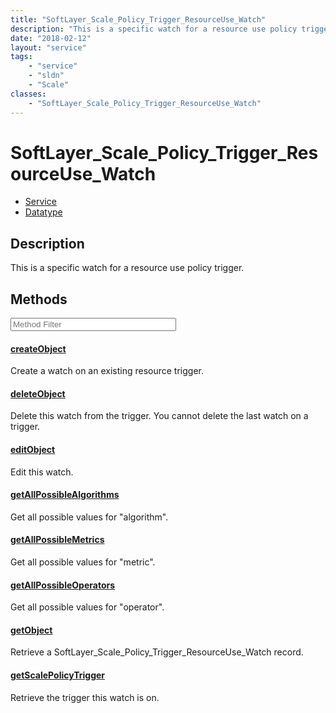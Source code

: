 ```yaml
---
title: "SoftLayer_Scale_Policy_Trigger_ResourceUse_Watch"
description: "This is a specific watch for a resource use policy trigger."
date: "2018-02-12"
layout: "service"
tags:
    - "service"
    - "sldn"
    - "Scale"
classes:
    - "SoftLayer_Scale_Policy_Trigger_ResourceUse_Watch"
---
```

# SoftLayer_Scale_Policy_Trigger_ResourceUse_Watch
<div id='service-datatype'>
    <ul id='sldn-reference-tabs'>
    <li id='service'> <a href='/reference/services/SoftLayer_Scale_Policy_Trigger_ResourceUse_Watch' >Service</a></li>    <li id='datatype'> <a href='/reference/datatypes/SoftLayer_Scale_Policy_Trigger_ResourceUse_Watch' >Datatype</a></li>
    </ul>
</div>

## Description
This is a specific watch for a resource use policy trigger.



        
<div id="properties" class="content service-content">

## Methods

<div class="view-filters">
    <div class="clearfix">
        <div class="search-input-box">
            <input placeholder="Method Filter" onkeyup="titleSearch(inputId='edit-combine', divId='method-div', elementClass='method-row')" 
                type="text" id="edit-combine" value="" size="30" maxlength="128" class="form-text">
        </div>
    </div>
</div>

<div id="method-div">

<div class="method-row">

#### [createObject](/reference/services/SoftLayer_Scale_Policy_Trigger_ResourceUse_Watch/createObject)
Create a watch on an existing resource trigger.
</div>

<div class="method-row">

#### [deleteObject](/reference/services/SoftLayer_Scale_Policy_Trigger_ResourceUse_Watch/deleteObject)
Delete this watch from the trigger. You cannot delete the last watch on a trigger. 
</div>

<div class="method-row">

#### [editObject](/reference/services/SoftLayer_Scale_Policy_Trigger_ResourceUse_Watch/editObject)
Edit this watch.
</div>

<div class="method-row">

#### [getAllPossibleAlgorithms](/reference/services/SoftLayer_Scale_Policy_Trigger_ResourceUse_Watch/getAllPossibleAlgorithms)
Get all possible values for "algorithm".
</div>

<div class="method-row">

#### [getAllPossibleMetrics](/reference/services/SoftLayer_Scale_Policy_Trigger_ResourceUse_Watch/getAllPossibleMetrics)
Get all possible values for "metric".
</div>

<div class="method-row">

#### [getAllPossibleOperators](/reference/services/SoftLayer_Scale_Policy_Trigger_ResourceUse_Watch/getAllPossibleOperators)
Get all possible values for "operator".
</div>

<div class="method-row">

#### [getObject](/reference/services/SoftLayer_Scale_Policy_Trigger_ResourceUse_Watch/getObject)
Retrieve a SoftLayer_Scale_Policy_Trigger_ResourceUse_Watch record.
</div>

<div class="method-row">

#### [getScalePolicyTrigger](/reference/services/SoftLayer_Scale_Policy_Trigger_ResourceUse_Watch/getScalePolicyTrigger)
Retrieve the trigger this watch is on.
</div>
</div>

</div>

